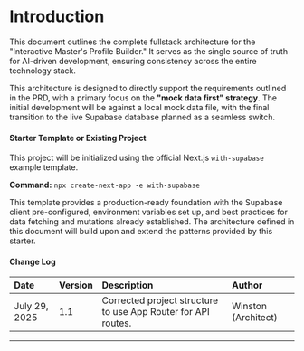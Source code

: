 # **Introduction**

This document outlines the complete fullstack architecture for the "Interactive Master's Profile Builder." It serves as the single source of truth for AI-driven development, ensuring consistency across the entire technology stack.

This architecture is designed to directly support the requirements outlined in the PRD, with a primary focus on the **"mock data first" strategy**. The initial development will be against a local mock data file, with the final transition to the live Supabase database planned as a seamless switch.

#### **Starter Template or Existing Project**
This project will be initialized using the official Next.js `with-supabase` example template.

**Command:** `npx create-next-app -e with-supabase`

This template provides a production-ready foundation with the Supabase client pre-configured, environment variables set up, and best practices for data fetching and mutations already established. The architecture defined in this document will build upon and extend the patterns provided by this starter.

#### **Change Log**
| Date | Version | Description | Author |
| :--- | :--- | :--- | :--- |
| July 29, 2025 | 1.1 | Corrected project structure to use App Router for API routes. | Winston (Architect) |

---
